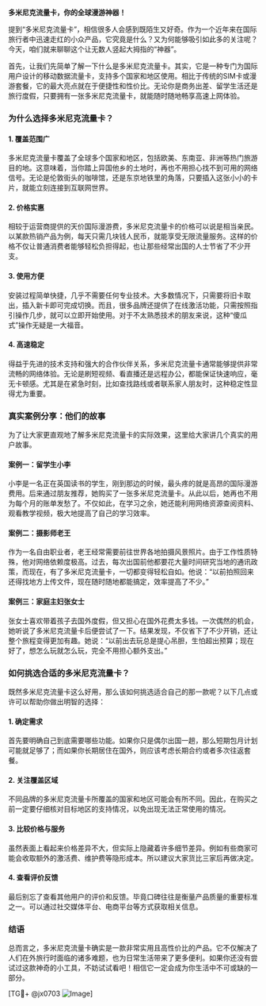 **多米尼克流量卡，你的全球漫游神器！**

提到“多米尼克流量卡”，相信很多人会感到既陌生又好奇。作为一个近年来在国际旅行者中迅速走红的小众产品，它究竟是什么？又为何能够吸引如此多的关注呢？今天，咱们就来聊聊这个让无数人竖起大拇指的“神器”。

首先，让我们先简单了解一下什么是多米尼克流量卡。其实，它是一种专门为国际用户设计的移动数据流量卡，支持多个国家和地区使用。相比于传统的SIM卡或漫游套餐，它的最大亮点就在于便捷性和性价比。无论你是商务出差、留学生活还是旅行度假，只要拥有一张多米尼克流量卡，就能随时随地畅享高速上网体验。

### **为什么选择多米尼克流量卡？**

#### **1. 覆盖范围广**
多米尼克流量卡覆盖了全球多个国家和地区，包括欧美、东南亚、非洲等热门旅游目的地。这意味着，当你踏上异国他乡的土地时，再也不用担心找不到可用的网络信号。无论是伦敦街头的咖啡馆，还是东京地铁里的角落，只要插入这张小小的卡片，就能立刻连接到互联网世界。

#### **2. 价格实惠**
相较于运营商提供的天价国际漫游费，多米尼克流量卡的价格可以说是相当亲民。以某款热销产品为例，每天只需几块钱人民币，就能享受无限流量服务。这样的价格不仅让普通消费者能够轻松负担得起，也让那些经常出国的人士节省了不少开支。

#### **3. 使用方便**
安装过程简单快捷，几乎不需要任何专业技术。大多数情况下，只需要将旧卡取出，插入新卡即可完成切换。而且，很多品牌还提供了在线激活功能，只需按照指引操作几步，就可以立即开始使用。对于不太熟悉技术的朋友来说，这种“傻瓜式”操作无疑是一大福音。

#### **4. 高速稳定**
得益于先进的技术支持和强大的合作伙伴关系，多米尼克流量卡通常能够提供非常流畅的网络体验。无论是刷短视频、看直播还是远程办公，都能保证快速响应，毫无卡顿感。尤其是在紧急时刻，比如查找路线或者联系家人朋友时，这种稳定性显得尤为重要。

### **真实案例分享：他们的故事**

为了让大家更直观地了解多米尼克流量卡的实际效果，这里给大家讲几个真实的用户故事。

#### **案例一：留学生小李**
小李是一名正在英国读书的学生，刚到那边的时候，最头疼的就是高昂的国际漫游费用。后来通过朋友推荐，她购买了一张多米尼克流量卡。从此以后，她再也不用为每个月的账单发愁了。不仅如此，在学习之余，她还能利用网络资源查阅资料、观看教学视频，极大地提高了自己的学习效率。

#### **案例二：摄影师老王**
作为一名自由职业者，老王经常需要前往世界各地拍摄风景照片。由于工作性质特殊，他对网络依赖度极高。过去，每次出国前他都要花大量时间研究当地的通讯政策，而现在，有了多米尼克流量卡，一切都变得轻松自如。他说：“以前拍照回来还得找地方上传文件，现在随时随地都能搞定，效率提高了不少。”

#### **案例三：家庭主妇张女士**
张女士喜欢带着孩子去国外度假，但又担心在国外花费太多钱。一次偶然的机会，她听说了多米尼克流量卡后便尝试了一下。结果发现，不仅省下了不少开销，还让整个旅程变得更加有趣。她说：“以前出去玩总是提心吊胆，生怕超出预算；现在好了，想怎么玩就怎么玩，完全不用担心额外支出。”

### **如何挑选合适的多米尼克流量卡？**

既然多米尼克流量卡这么好用，那么该如何挑选适合自己的那一款呢？以下几点或许可以帮助你做出明智的选择：

#### **1. 确定需求**
首先要明确自己到底需要哪些功能。如果你只是偶尔出国一趟，那么短期包月计划可能就足够了；而如果你长期居住在国外，则应该考虑长期合约或者多次往返套餐。

#### **2. 关注覆盖区域**
不同品牌的多米尼克流量卡所覆盖的国家和地区可能会有所不同。因此，在购买之前一定要仔细核对目标地区的支持情况，以免出现无法正常使用的情况。

#### **3. 比较价格与服务**
虽然表面上看起来价格差异不大，但实际上隐藏着许多细节差异。例如有些商家可能会收取额外的激活费、维护费等隐形成本。所以建议大家货比三家后再做决定。

#### **4. 查看评价反馈**
最后别忘了查看其他用户的评价和反馈。毕竟口碑往往是衡量产品质量的重要标准之一。可以通过社交媒体平台、电商平台等方式获取相关信息。

### **结语**

总而言之，多米尼克流量卡确实是一款非常实用且高性价比的产品。它不仅解决了人们在外旅行时面临的诸多难题，也为日常生活带来了更多便利。如果你还没有尝试过这款神奇的小工具，不妨试试看吧！相信它一定会成为你生活中不可或缺的一部分。

[TG💪+ @jx0703 ![Image](https://github.com/user-attachments/assets/dbca1d08-cadb-493c-b0ec-ad6f7a83f270)]